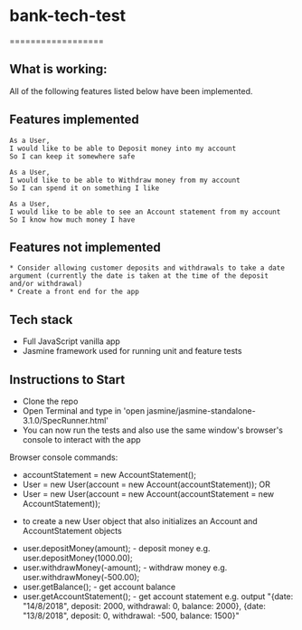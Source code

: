 # bank-tech-test
==================

What is working:
-------
All of the following features listed below have been implemented.

Features implemented
-------
```
As a User,
I would like to be able to Deposit money into my account
So I can keep it somewhere safe

As a User,
I would like to be able to Withdraw money from my account
So I can spend it on something I like

As a User,
I would like to be able to see an Account statement from my account
So I know how much money I have

```

Features not implemented
-------
```
* Consider allowing customer deposits and withdrawals to take a date argument (currently the date is taken at the time of the deposit and/or withdrawal)
* Create a front end for the app

```

Tech stack
-------
* Full JavaScript vanilla app
* Jasmine framework used for running unit and feature tests


Instructions to Start
-------
* Clone the repo
* Open Terminal and type in 'open jasmine/jasmine-standalone-3.1.0/SpecRunner.html'
* You can now run the tests and also use the same window's browser's console to interact with the app

Browser console commands:
* accountStatement = new AccountStatement();
* User = new User(account = new Account(accountStatement));
OR
* User = new User(account = new Account(accountStatement = new AccountStatement));
 - to create a new User object that also initializes an Account and AccountStatement objects

* user.depositMoney(amount); - deposit money e.g. user.depositMoney(1000.00);
* user.withdrawMoney(-amount); - withdraw money e.g. user.withdrawMoney(-500.00);
* user.getBalance(); - get account balance
* user.getAccountStatement(); - get account statement e.g. output "{date: "14/8/2018", deposit: 2000, withdrawal: 0, balance: 2000}, {date: "13/8/2018", deposit: 0, withdrawal: -500, balance: 1500}"
